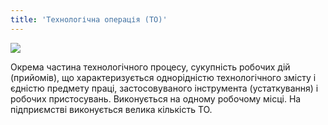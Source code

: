 ```yaml
---
title: 'Технологічна операція (ТО)'
---
```


![](https://chart.googleapis.com/chart?chs=180x180&amp;cht=qr&amp;chl=https://books.m-e.pp.ua/tekhnologichna-operaciya-to.html)

Окрема частина технологічного процесу, сукупність робочих дій (прийомів), що характеризується однорідністю технологічного змісту і єдністю предмету праці, застосовуваного інструмента (устаткування) і робочих пристосувань. Виконується на одному робочому місці.
На підприємстві виконується велика кількість ТО.